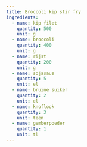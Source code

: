```yaml
---
title: Broccoli kip stir fry
ingredients:
  - name: kip filet
    quantity: 500
    unit: g
  - name: broccoli
    quantity: 400
    unit: g
  - name: rijst
    quantity: 200
    unit: g
  - name: sojasaus
    quantity: 5
    unit: el
  - name: bruine suiker
    quantity: 2
    unit: el
  - name: knoflook
    quantity: 3
    unit: teen
  - name: gemberpoeder
    quantity: 1
    unit: tl
---
```


<Recipe />

